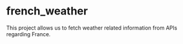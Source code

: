 # french_weather
This project allows us to fetch weather related information from APIs regarding France.
